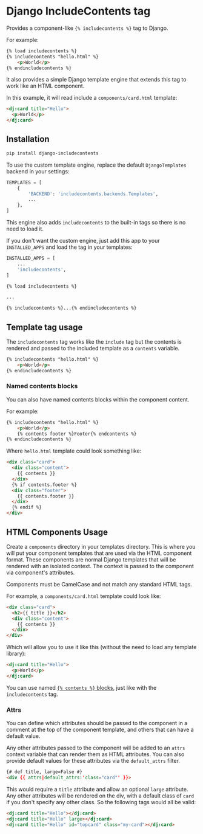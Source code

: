 # Django IncludeContents tag

Provides a component-like `{% includecontents %}` tag to Django.

For example:

```html
{% load includecontents %}
{% includecontents "hello.html" %}
    <p>World</p>
{% endincludecontents %}
```

It also provides a simple Django template engine that extends this tag to work
like an HTML component.

In this example, it will read include a `components/card.html` template:

```html
<dj:card title="Hello">
  <p>World</p>
</dj:card>
```

## Installation

```bash
pip install django-includecontents
```

To use the custom template engine, replace the default `DjangoTemplates` backend in your settings:

```python
TEMPLATES = [
    {
        'BACKEND': 'includecontents.backends.Templates',
        ...
    },
]
```

This engine also adds `includecontents` to the built-in tags so there is no need to load it.

If you don't want the custom engine, just add this app to your `INSTALLED_APPS` and load the tag in your templates:

```python
INSTALLED_APPS = [
    ...
    'includecontents',
]
```

```html
{% load includecontents %}

...

{% includecontents %}...{% endincludecontents %}
```

## Template tag usage

The `includecontents` tag works like the `include` tag but the contents is rendered and passed to the included template as a `contents` variable.

```html
{% includecontents "hello.html" %}
    <p>World</p>
{% endincludecontents %}
```

### Named contents blocks

You can also have named contents blocks within the component content.

For example:

```html
{% includecontents "hello.html" %}
    <p>World</p>
    {% contents footer %}Footer{% endcontents %}
{% endincludecontents %}
```

Where `hello.html` template could look something like:

```html
<div class="card">
  <div class="content">
    {{ contents }}
  </div>
  {% if contents.footer %}
  <div class="footer">
    {{ contents.footer }}
  </div>
  {% endif %}
</div>
```

## HTML Components Usage

Create a `components` directory in your templates directory. This is where you will put your component templates that are used via the HTML component format.
These components are normal Django templates that will be rendered with an isolated context. The context is passed to the component via component's attributes.

Components must be CamelCase and not match any standard HTML tags.

For example, a `components/card.html` template could look like:

```html
<div class="card">
  <h2>{{ title }}</h2>
  <div class="content">
    {{ contents }}
  </div>
</div>
```

Which will allow you to use it like this (without the need to load any template library):

```html
<dj:card title="Hello">
  <p>World</p>
</dj:card>
```

You can use named [`{% contents %}` blocks](#named-contents-blocks), just like with the `includecontents` tag.

### Attrs

You can define which attributes should be passed to the component in a comment at the top of the component template, and others that can have a default value.

Any other attributes passed to the component will be added to an `attrs` context variable that can render them as HTML attributes.
You can also provide default values for these attributes via the `default_attrs` filter.

```html
{# def title, large=False #}
<div {{ attrs|default_attrs:'class="card"' }}>
```

This would require a `title` attribute and allow an optional `large` attribute. Any other attributes will be rendered on the div, with a default class of `card` if you don't specify any other class.
So the following tags would all be valid:

```html
<dj:card title="Hello"></dj:card>
<dj:card title="Hello" large></dj:card>
<dj:card title="Hello" id="topcard" class="my-card"></dj:card>
```